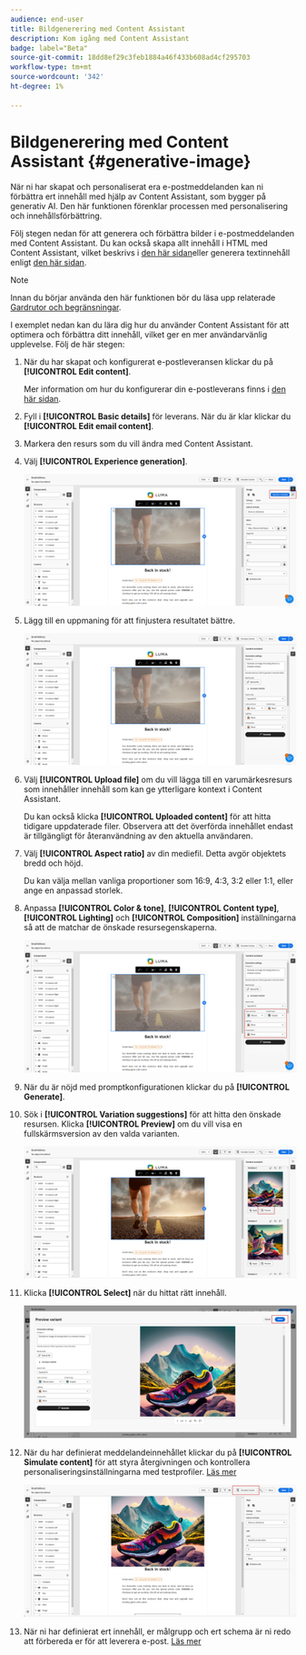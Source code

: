 ```yaml
---
audience: end-user
title: Bildgenerering med Content Assistant
description: Kom igång med Content Assistant
badge: label="Beta"
source-git-commit: 18dd8ef29c3feb1884a46f433b608ad4cf295703
workflow-type: tm+mt
source-wordcount: '342'
ht-degree: 1%

---
```



# Bildgenerering med Content Assistant {#generative-image}

När ni har skapat och personaliserat era e-postmeddelanden kan ni förbättra ert innehåll med hjälp av Content Assistant, som bygger på generativ AI. Den här funktionen förenklar processen med personalisering och innehållsförbättring.

Följ stegen nedan för att generera och förbättra bilder i e-postmeddelanden med Content Assistant. Du kan också skapa allt innehåll i HTML med Content Assistant, vilket beskrivs i [den här sidan](generative-email.md)eller generera textinnehåll enligt [den här sidan](generative-content.md).

>[!NOTE]
>
>Innan du börjar använda den här funktionen bör du läsa upp relaterade [Gardrutor och begränsningar](generative-gs.md#guardrails-and-limitations).

I exemplet nedan kan du lära dig hur du använder Content Assistant för att optimera och förbättra ditt innehåll, vilket ger en mer användarvänlig upplevelse. Följ de här stegen:

1. När du har skapat och konfigurerat e-postleveransen klickar du på **[!UICONTROL Edit content]**.

   Mer information om hur du konfigurerar din e-postleverans finns i [den här sidan](../content/create-email-content.md).

1. Fyll i **[!UICONTROL Basic details]** för leverans. När du är klar klickar du **[!UICONTROL Edit email content]**.

1. Markera den resurs som du vill ändra med Content Assistant.

1. Välj **[!UICONTROL Experience generation]**.

   ![](assets/image-genai-1.png)

1. Lägg till en uppmaning för att finjustera resultatet bättre.

   ![](assets/image-genai-2.png)

1. Välj **[!UICONTROL Upload file]** om du vill lägga till en varumärkesresurs som innehåller innehåll som kan ge ytterligare kontext i Content Assistant.

   Du kan också klicka **[!UICONTROL Uploaded content]** för att hitta tidigare uppdaterade filer. Observera att det överförda innehållet endast är tillgängligt för återanvändning av den aktuella användaren.

1. Välj **[!UICONTROL Aspect ratio]** av din mediefil. Detta avgör objektets bredd och höjd.

   Du kan välja mellan vanliga proportioner som 16:9, 4:3, 3:2 eller 1:1, eller ange en anpassad storlek.

1. Anpassa **[!UICONTROL Color & tone]**, **[!UICONTROL Content type]**, **[!UICONTROL Lighting]** och **[!UICONTROL Composition]** inställningarna så att de matchar de önskade resursegenskaperna.

   ![](assets/image-genai-3.png)

1. När du är nöjd med promptkonfigurationen klickar du på **[!UICONTROL Generate]**.

1. Sök i **[!UICONTROL Variation suggestions]** för att hitta den önskade resursen. Klicka **[!UICONTROL Preview]** om du vill visa en fullskärmsversion av den valda varianten.

   ![](assets/image-genai-5.png)

1. Klicka **[!UICONTROL Select]** när du hittat rätt innehåll.

   ![](assets/image-genai-6.png)

1. När du har definierat meddelandeinnehållet klickar du på **[!UICONTROL Simulate content]** för att styra återgivningen och kontrollera personaliseringsinställningarna med testprofiler.  [Läs mer](../preview-test/preview-content.md)

   ![](assets/image-genai-7.png)

1. När ni har definierat ert innehåll, er målgrupp och ert schema är ni redo att förbereda er för att leverera e-post. [Läs mer](../monitor/prepare-send.md)